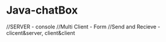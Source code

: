 # Java-chatBox

//SERVER - console
//Multi Client - Form
//Send and Recieve - clicent&server, client&client
